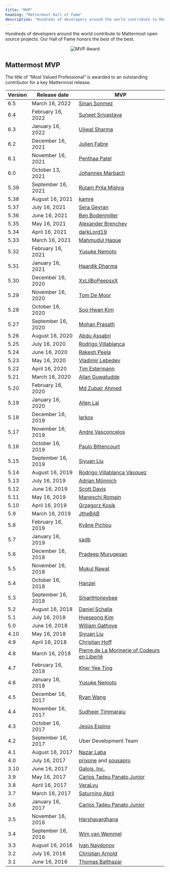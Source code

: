 ```yaml
---
title: "MVP"
heading: "Mattermost Hall of Fame"
description: "Hundreds of developers around the world contribute to Mattermost open source projects. Our Hall of Fame honors the best of the best."
---
```


Hundreds of developers around the world contribute to Mattermost open source projects. Our Hall of Fame honors the best of the best.

<span style="max-width:40%;display:block;text-align:center;margin:auto">![MVP Award](/img/mvp_award.png)</span>

## Mattermost MVP
The title of “Most Valued Professional” is awarded to an outstanding contributor for a key Mattermost release.


Version |	   Release date   | MVP
------- | ------------------- | ---
6.5     | March 16, 2022      | [Sinan Sonmez](https://github.com/sinansonmez)
6.4     | February 16, 2022   | [Suneet Srivastava](https://github.com/codedsun)
6.3     | January 16, 2022    | [Ujjwal Sharma](https://github.com/shadowshot-x)
6.2     | December 16, 2021   | [Julien Fabre](https://github.com/jufab)
6.1     | November 16, 2021   | [Penthaa Patel](https://github.com/penthaapatel)
6.0     | October 13, 2021    | [Johannes Marbach](https://github.com/Johennes)
5.39    | September 16, 2021  | [Rutam Prita Mishra](https://github.com/Rutam21)
5.38    | August 16, 2021     | [kamre](https://github.com/kamre)
5.37    | July 16, 2021       | [Sera Geyran](https://github.com/srgyrn)
5.36    | June 16, 2021       | [Ben Bodenmiller](https://github.com/bbodenmiller)
5.35    | May 16, 2021        | [Alexander Brenchev](https://github.com/TheDarkestDay)
5.34    | April 16, 2021      | [darkLord19](https://github.com/darkLord19)
5.33    | March 16, 2021      | [Mahmudul Haque](https://github.com/mahmud2011)
5.32    | February 16, 2021   | [Yusuke Nemoto](https://github.com/kaakaa)
5.31    | January 16, 2021    | [Haardik Dharma](https://github.com/haardikdharma10)
5.30    | December 16, 2020   | [XxLilBoPeepsxX](https://github.com/XxLilBoPeepsxX)
5.29    | November 16, 2020   | [Tom De Moor](https://github.com/ctlaltdieliet)
5.28    | October 16, 2020    | [Soo Hwan Kim](https://github.com/josephk96)
5.27    | September 16, 2020  | [Mohan Prasath](https://github.com/openmohan)
5.26    | August 16, 2020     | [Abdu Assabri](https://github.com/abdusabri)
5.25    | July 16, 2020       | [Rodrigo Villablanca](https://github.com/rvillablanca)
5.24    | June 16, 2020       | [Rakesh Peela](https://github.com/rakhi2104)
5.23    | May 16, 2020        | [Vladimir Lebedev](https://github.com/nadalfederer)
5.22    | April 16, 2020      | [Tim Estermann](https://github.com/der-test)
5.21    | March 16, 2020      | [Allan Guwatudde](https://github.com/AGMETEOR)
5.20    | February 16, 2020   | [Md Zubair Ahmed](https://github.com/M-ZubairAhmed)
5.19    | January 16, 2020    | [Allen Lai](https://github.com/allenlai18)
5.18    | December 16, 2019   | [larkox](https://github.com/larkox)
5.17    | November 16, 2019   | [Andre Vasconcelos](https://github.com/avasconcelos114)
5.16    | October 16, 2019    | [Paulo Bittencourt](https://github.com/pbitty)
5.15    | September 16, 2019  | [Siyuan Liu](https://github.com/liusy182)
5.14    | August 16, 2019     | [Rodrigo Villablanca Vásquez](https://github.com/rvillablanca)
5.13    | July 16, 2019       | [Adrian Mönnich](https://github.com/thiefmaster)
5.12    | June 16, 2019       | [Scott Davis](https://github.com/scottleedavis)
5.11    | May 16, 2019        | [Maneschi Romain](https://github.com/manland)
5.10    | April 16, 2019      | [Grzegorz Kosik](https://github.com/kosgrz)
5.9     | March 16, 2019      | [JtheBAB](https://github.com/JtheBAB)
5.8     | February 16, 2019   | [Kyâne Pichou](https://github.com/pichouk)
5.7     | January 16, 2019    | [sadb](https://github.com/sadb)
5.6     | December 16, 2018   | [Pradeep Murugesan](https://github.com/pradeepmurugesan)
5.5     | November 16, 2018   | [Mukul Rawat](https://github.com/mukulrawat1986)
5.4     | October 16, 2018    | [Hanzei](https://github.com/Hanzei)
5.3     | September 16, 2018  | [SmartHoneybee](https://github.com/SmartHoneybee)
5.2     | August 16, 2018     | [Daniel Schalla](https://github.com/DSchalla)
5.1     | July 16, 2018       | [Hyeseong Kim](https://github.com/cometkim)
5.0     | June 16, 2018       | [William Gathoye](https://github.com/wget)
4.10    | May 16, 2018        | [Siyuan Liu](https://github.com/liusy182)
4.9     | April 16, 2018      | [Christian Hoff](https://github.com/chumbalum)
4.8     | March 16, 2018      | [Pierre de La Morinerie of Codeurs en Liberté](https://github.com/kemenaran)
4.7     | February 16, 2018   | [Kher Yee Ting](https://github.com/tkbky)
4.6     | January 16, 2018    | [Yusuke Nemoto](https://github.com/kaakaa)
4.5     | December 16, 2017   | [Ryan Wang](https://github.com/r-wang97)
4.4     | November 16, 2017   | [Sudheer Timmaraju](https://github.com/sudheerDev)
4.3     | October 16, 2017    | [Jesús Espino](https://github.com/jespino)
4.2     | September 16, 2017  | Uber Development Team
4.1     | August 16, 2017     | [Nazar Laba](https://github.com/n1aba)
4.0     | July 16, 2017       | [prixone](https://github.com/prixone) and [sousapro](https://github.com/sousapro)
3.10    | June 16, 2017       | [Galois, Inc.](https://github.com/matterhorn-chat)
3.9     | May 16, 2017        | [Carlos Tadeu Panato Junior](https://github.com/cpanato)
3.8     | April 16, 2017      | [VeraLyu](https://github.com/veralyu)
3.7     | March 16, 2017      | [Saturnino Abril](https://github.com/saturninoabril)
3.6     | January 16, 2017    | [Carlos Tadeu Panato Junior](https://github.com/cpanato)
3.5     | November 16, 2016   | [Harshavardhana](https://github.com/harshavardhana)
3.4     | September 16, 2016  | [Wim van Wemmel](https://github.com/42wim)
3.3     | August 16, 2016     | [Ivan Naydonov](https://github.com/samogot)
3.2     | July 16, 2016       | [Christian Arnold](https://github.com/meilon)
3.1     | June 16, 2016       | [Thomas Balthazar](https://github.com/tbalthazar)
